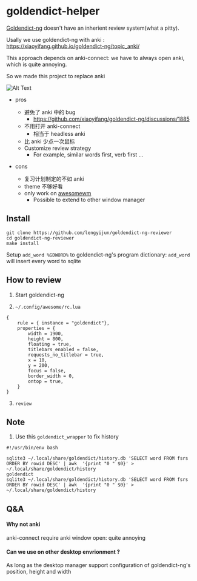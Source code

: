 # goldendict-helper

[Goldendict-ng](https://github.com/xiaoyifang/goldendict-ng) doesn't have an inherient review system(what a pitty).

Usally we use goldendict-ng with anki : https://xiaoyifang.github.io/goldendict-ng/topic_anki/

This approach depends on anki-connect: we have to always open anki, which is quite annoying.

So we made this project to replace anki

![Alt Text](assets/output.gif)


- pros
    - 避免了 anki 中的 bug
        - https://github.com/xiaoyifang/goldendict-ng/discussions/1885
    - 不用打开 anki-connect
        - 相当于 headless anki
    - 比 anki 少点一次鼠标
    - Customize review strategy
        - For example, similar words first, verb first ...

- cons
    - 复习计划制定的不如 anki
    - theme 不够好看
    - only work on [awesomewm](https://awesomewm.org/)
        - Possible to extend to other window manager

## Install

```
git clone https://github.com/lengyijun/goldendict-ng-reviewer
cd goldendict-ng-reviewer
make install
```

Setup `add_word %GDWORD%` to goldendict-ng's program dictionary: 
`add_word` will insert every word to sqlite


## How to review

1. Start goldendict-ng


2. `~/.config/awesome/rc.lua`
```
{
    rule = { instance = "goldendict"},
    properties = {
        width = 1900,
        height = 800,
        floating = true,
        titlebars_enabled = false,
        requests_no_titlebar = true,
        x = 10,
        y = 200,
        focus = false,
        border_width = 0,
        ontop = true,
    }
}
```

3. `review`


## Note

1. Use this `goldendict_wrapper` to fix history

```
#!/usr/bin/env bash

sqlite3 ~/.local/share/goldendict/history.db 'SELECT word FROM fsrs ORDER BY rowid DESC' | awk  '{print "0 " $0}' > ~/.local/share/goldendict/history
goldendict
sqlite3 ~/.local/share/goldendict/history.db 'SELECT word FROM fsrs ORDER BY rowid DESC' | awk  '{print "0 " $0}' > ~/.local/share/goldendict/history
```

## Q&A

#### Why not anki

anki-connect require anki window open: quite annoying


#### Can we use on other desktop envrionment ?

As long as the desktop manager support configuration of goldendict-ng's position, height and width

